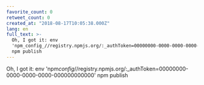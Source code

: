 ```yaml
---
favorite_count: 0
retweet_count: 0
created_at: "2018-08-17T10:05:38.000Z"
lang: en
full_text: >-
  Oh, I got it: env
  'npm_config_//registry.npmjs.org/:_authToken=00000000-0000-0000-0000-000000000000'
  npm publish
---
```


Oh, I got it: env
'npm*config*//registry.npmjs.org/:\_authToken=00000000-0000-0000-0000-000000000000'
npm publish

